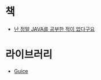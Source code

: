 # 책
* [난 정말 JAVA를 공부한 적이 없다구요](http://book.naver.com/bookdb/book_detail.nhn?bid=6056781)

# 라이브러리
* [Guice](https://github.com/google/guice)
